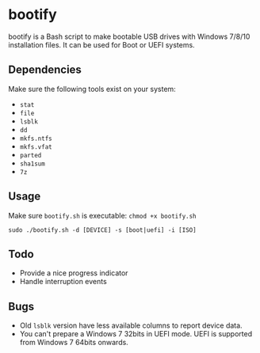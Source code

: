 # bootify

bootify is a Bash script to make bootable USB drives with Windows 7/8/10 
installation files. It can be used for Boot or UEFI systems.

## Dependencies

Make sure the following tools exist on your system:

* `stat`
* `file`
* `lsblk`
* `dd`
* `mkfs.ntfs`
* `mkfs.vfat`
* `parted`
* `sha1sum`
* `7z`

## Usage

Make sure `bootify.sh` is executable: `chmod +x bootify.sh`

`sudo ./bootify.sh -d [DEVICE] -s [boot|uefi] -i [ISO]`

## Todo

* Provide a nice progress indicator
* Handle interruption events

## Bugs

* Old `lsblk` version have less available columns to report device data.
* You can't prepare a Windows 7 32bits in UEFI mode. UEFI is supported from Windows 7 64bits onwards.
